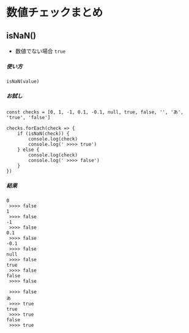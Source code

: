 # 数値チェックまとめ

## isNaN()
- 数値でない場合 `true`

##### 使い方
```
isNaN(value)
```

##### お試し
```
const checks = [0, 1, -1, 0.1, -0.1, null, true, false, '', 'あ', 'true', 'false']

checks.forEach(check => {
    if (isNaN(check)) {
        console.log(check)
        console.log(' >>>> true')
    } else {
        console.log(check)
        console.log(' >>>> false')
    }
})
```

##### 結果
```
0
 >>>> false
1
 >>>> false
-1
 >>>> false
0.1
 >>>> false
-0.1
 >>>> false
null
 >>>> false
true
 >>>> false
false
 >>>> false

 >>>> false
あ
 >>>> true
true
 >>>> true
false
 >>>> true
```
